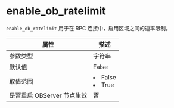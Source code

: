 enable_ob_ratelimit 
========================================

`enable_ob_ratelimit` 用于在 RPC 连接中，启用区域之间的速率限制。


|      **属性**      |                                                 **描述**                                                 |
|------------------|--------------------------------------------------------------------------------------------------------|
| 参数类型             | 字符串                 |
| 默认值              | False               |
| 取值范围             | <li> False   <li> True    |
| 是否重启 OBServer 节点生效 | 否                   |


